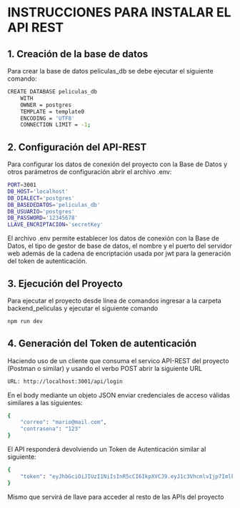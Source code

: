 # INSTRUCCIONES PARA INSTALAR EL API REST

## 1. Creación de la base de datos

Para crear la base de datos peliculas_db se debe ejecutar el siguiente comando:

```sh
CREATE DATABASE peliculas_db
    WITH 
    OWNER = postgres
    TEMPLATE = template0
    ENCODING = 'UTF8'
    CONNECTION LIMIT = -1;
```

## 2. Configuración del API-REST

Para configurar los datos de conexión del proyecto con la Base de Datos y otros parámetros de configuración abrir el archivo .env:

```sh
PORT=3001
DB_HOST='localhost'
DB_DIALECT='postgres'
DB_BASEDEDATOS='peliculas_db'
DB_USUARIO='postgres'
DB_PASSWORD='12345678'
LLAVE_ENCRIPTACION='secretKey'
```

El archivo .env permite establecer los datos de conexión con la Base de Datos, el tipo de gestor de base de datos, el nombre y el puerto del servidor web además de la cadena de encriptación usada por jwt para la generación del token de autenticación.

## 3. Ejecución del Proyecto

Para ejecutar el proyecto desde línea de comandos ingresar a la carpeta backend_peliculas y ejecutar el siguiente comando

```sh
npm run dev
```

## 4. Generación del Token de autenticación

Haciendo uso de un cliente que consuma el servico API-REST del proyecto (Postman o similar) y usando el verbo POST abrir la siguiente URL

```sh
URL: http://localhost:3001/api/login
```

En el body mediante un objeto JSON enviar credenciales de acceso válidas similares a las siguientes:

```sh
{
    "correo": "mario@mail.com",
    "contrasena": "123"
}
```

El API responderá devolviendo un Token de Autenticación similar al siguiente:

```sh
{
    "token": "eyJhbGciOiJIUzI1NiIsInR5cCI6IkpXVCJ9.eyJ1c3VhcmlvIjp7ImlkIjo3LCJub21icmUiOiJNYXJpbyIsImNvcnJlbyI6Im1hcmlvQG1haWwuY29tIiwiY29udHJhc2VuYSI6IjEyMyIsImVzdGFkbyI6dHJ1ZSwiY3JlYXRlZEF0IjoiMjAyMy0wOS0xOFQwMDowMzoyMS4xODBaIiwidXBkYXRlZEF0IjoiMjAyMy0wOS0xOFQwMDowMzoyMS4xODBaIn0sImlhdCI6MTY5NTAwMzM4Mn0.y3va1V53EDaI5UasXvMB77tFXr-jshjubvXQi0_paHU"
}
```

Mismo que servirá de llave para acceder al resto de las APIs del proyecto